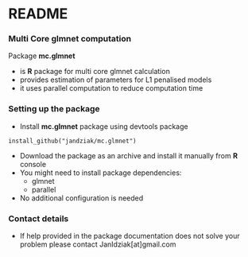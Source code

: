 # README #

### Multi Core glmnet computation ###

Package **mc.glmnet**

* is **R** package for multi core glmnet calculation
* provides estimation of parameters for L1 penalised models
* it uses parallel computation to reduce computation time

### Setting up the package ###

* Install **mc.glmnet** package using devtools package
```
install_github("jandziak/mc.glmnet")
```
* Download the package as an archive and install it manually from **R** console
* You might need to install package dependencies:
    * glmnet
    * parallel
* No additional configuration is needed

### Contact details ###
* If help provided in the package documentation does not solve your problem
please contact JanIdziak[at]gmail.com
